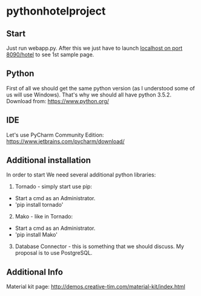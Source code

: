 # pythonhotelproject

## Start
Just run webapp.py. After this we just have to launch [localhost on port 8090/hotel](http://localhost:8090/hotel) to see 1st sample page.

## Python
First of all we should get the same python version (as I understood some of us will use Windows). That's why we should all have python 3.5.2.
Download from: https://www.python.org/

## IDE
Let's use PyCharm Community Edition:
https://www.jetbrains.com/pycharm/download/

## Additional installation
In order to start We need several additional python libraries:

1. Tornado - simply start use pip:
  - Start a cmd as an Administrator.
  - 'pip install tornado'
2. Mako - like in Tornado:
  - Start a cmd as an Administrator.
  - 'pip install Mako'
3. Database Connector - this is something that we should discuss. My proposal is to use PostgreSQL.

## Additional Info
Material kit page: http://demos.creative-tim.com/material-kit/index.html

